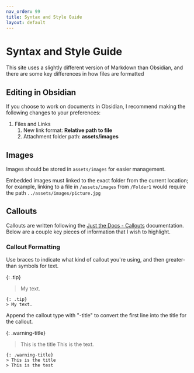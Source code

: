 ```yaml
---
nav_order: 99
title: Syntax and Style Guide
layout: default
---
```

# Syntax and Style Guide
This site uses a slightly different version of Markdown than Obsidian, and there are some key differences in how files are formatted

## Editing in Obsidian
If you choose to work on documents in Obsidian, I recommend making the following changes to your preferences:
1. Files and Links
	1. New link format: **Relative path to file**
	2. Attachment folder path: **assets/images**

## Images
Images should be stored in `assets/images` for easier management.

Embedded images must linked to the exact folder from the current location; for example, linking to a file in `/assets/images` from `/Folder1` would require the path `../assets/images/picture.jpg`

## Callouts
Callouts are written following the [Just the Docs - Callouts](https://just-the-docs.github.io/just-the-docs/docs/ui-components/callouts/) documentation. Below are a couple key pieces of information that I wish to highlight.

### Callout Formatting
Use braces to indicate what kind of callout you're using, and then greater-than symbols for text.

{: .tip}
> My text.

```
{: .tip}
> My text.
```

Append the callout type with "-title" to convert the first line into the title for the callout.

{: .warning-title}
> This is the title
> This is the text.

```
{: .warning-title}
> This is the title
> This is the test
```